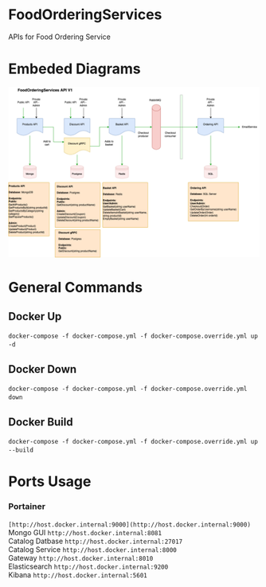 # FoodOrderingServices
APIs for Food Ordering Service

# Embeded Diagrams
![Alt text here](SAD.png)

# General Commands

## Docker Up
`docker-compose -f docker-compose.yml -f docker-compose.override.yml up -d`

## Docker Down
`docker-compose -f docker-compose.yml -f docker-compose.override.yml down`

## Docker Build
`docker-compose -f docker-compose.yml -f docker-compose.override.yml up --build`

# Ports Usage

### Portainer
`[http://host.docker.internal:9000](http://host.docker.internal:9000)`  
Mongo GUI `http://host.docker.internal:8081`  
Catalog Datbase `http://host.docker.internal:27017`  
Catalog Service `http://host.docker.internal:8000`  
Gateway `http://host.docker.internal:8010`  
Elasticsearch `http://host.docker.internal:9200`  
Kibana `http://host.docker.internal:5601`  